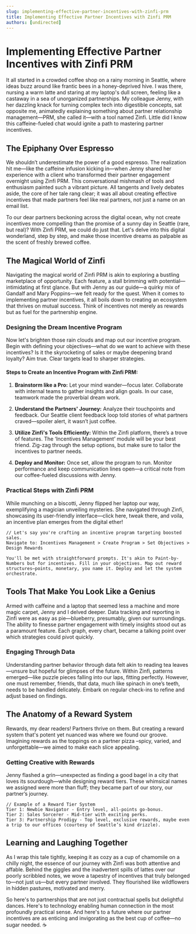 ```yaml
---
slug: implementing-effective-partner-incentives-with-zinfi-prm
title: Implementing Effective Partner Incentives with Zinfi PRM
authors: [undirected]
---
```



# Implementing Effective Partner Incentives with Zinfi PRM

It all started in a crowded coffee shop on a rainy morning in Seattle, where ideas buzz around like frantic bees in a honey-deprived hive. I was there, nursing a warm latte and staring at my laptop's dull screen, feeling like a castaway in a sea of unorganized partnerships. My colleague Jenny, with her dazzling knack for turning complex tech into digestible concepts, sat opposite me, animatedly explaining something about partner relationship management—PRM, she called it—with a tool named Zinfi. Little did I know this caffeine-fueled chat would ignite a path to mastering partner incentives.

## The Epiphany Over Espresso

We shouldn’t underestimate the power of a good espresso. The realization hit me—like the caffeine infusion kicking in—when Jenny shared her experience with a client who transformed their partner engagement overnight using Zinfi PRM. This conversational mishmash of tools and enthusiasm painted such a vibrant picture. All tangents and lively debates aside, the core of her tale rang clear; it was all about creating effective incentives that made partners feel like real partners, not just a name on an email list.

To our dear partners beckoning across the digital ocean, why not create incentives more compelling than the promise of a sunny day in Seattle (rare, but real)? With Zinfi PRM, we could do just that. Let's delve into this digital wonderland, step by step, and make those incentive dreams as palpable as the scent of freshly brewed coffee.

## The Magical World of Zinfi

Navigating the magical world of Zinfi PRM is akin to exploring a bustling marketplace of opportunity. Each feature, a stall brimming with potential—intimidating at first glance. But with Jenny as our guide—a quirky mix of Gandalf and Mary Poppins—we felt ready for the quest. When it comes to implementing partner incentives, it all boils down to creating an ecosystem that thrives on mutual success. Think of incentives not merely as rewards but as fuel for the partnership engine. 

### Designing the Dream Incentive Program

Now let's brighten those rain clouds and map out our incentive program. Begin with defining your objectives—what do we want to achieve with these incentives? Is it the skyrocketing of sales or maybe deepening brand loyalty? Aim true. Clear targets lead to sharper strategies.

#### Steps to Create an Incentive Program with Zinfi PRM:

1. **Brainstorm like a Pro:** Let your mind wander—focus later. Collaborate with internal teams to gather insights and align goals. In our case, teamwork made the proverbial dream work.

2. **Understand the Partners' Journey:** Analyze their touchpoints and feedback. Our Seattle client feedback loop told stories of what partners craved—spoiler alert, it wasn’t just coffee.

3. **Utilize Zinfi's Tools Efficiently:** Within the Zinfi platform, there’s a trove of features. The ‘Incentives Management’ module will be your best friend. Zig-zag through the setup options, but make sure to tailor the incentives to partner needs.

4. **Deploy and Monitor:** Once set, allow the program to run. Monitor performance and keep communication lines open—a critical note from our coffee-fueled discussions with Jenny.

### Practical Steps with Zinfi PRM

While munching on a biscotti, Jenny flipped her laptop our way, exemplifying a magician unveiling mysteries. She navigated through Zinfi, showcasing its user-friendly interface—click here, tweak there, and voila, an incentive plan emerges from the digital ether!

```plaintext
// Let's say you're crafting an incentive program targeting boosted sales.
Navigate to: Incentives Management > Create Program > Set Objectives > Design Rewards

You'll be met with straightforward prompts. It's akin to Paint-by-Numbers but for incentives. Fill in your objectives. Map out reward structures—points, monetary, you name it. Deploy and let the system orchestrate.
```

## Tools That Make You Look Like a Genius

Armed with caffeine and a laptop that seemed less a machine and more magic carpet, Jenny and I delved deeper. Data tracking and reporting in Zinfi were as easy as pie—blueberry, presumably, given our surroundings. The ability to finesse partner engagement with timely insights stood out as a paramount feature. Each graph, every chart, became a talking point over which strategies could pivot quickly.

### Engaging Through Data

Understanding partner behavior through data felt akin to reading tea leaves—unsure but hopeful for glimpses of the future. Within Zinfi, patterns emerged—like puzzle pieces falling into our laps, fitting perfectly. However, one must remember, friends, that data, much like spinach in one’s teeth, needs to be handled delicately. Embark on regular check-ins to refine and adjust based on findings.

## The Anatomy of a Reward System

Rewards, my dear readers! Partners thrive on them. But creating a reward system that's potent yet nuanced was where we found our groove. Imagining rewards as the toppings on a partner pizza –spicy, varied, and unforgettable—we aimed to make each slice appealing.

### Getting Creative with Rewards

Jenny flashed a grin—unexpected as finding a good bagel in a city that loves its sourdough—while designing reward tiers. These whimsical names we assigned were more than fluff; they became part of our story, our partner’s journey.

```plaintext
// Example of a Reward Tier System
Tier 1: Newbie Navigator - Entry level, all-points go-bonus.
Tier 2: Sales Sorcerer - Mid-tier with exciting perks.
Tier 3: Partnership Prodigy - Top level, exclusive rewards, maybe even a trip to our offices (courtesy of Seattle’s kind drizzle).
```

## Learning and Laughing Together

As I wrap this tale tightly, keeping it as cozy as a cup of chamomile on a chilly night, the essence of our journey with Zinfi was both attentive and affable. Behind the giggles and the inadvertent spills of lattes over our poorly scribbled notes, we wove a tapestry of incentives that truly belonged to—not just us—but every partner involved. They flourished like wildflowers in hidden pastures, motivated and merry.

So here's to partnerships that are not just contractual spells but delightful dances. Here's to technology enabling human connection in the most profoundly practical sense. And here's to a future where our partner incentives are as enticing and invigorating as the best cup of coffee—no sugar needed. ☕